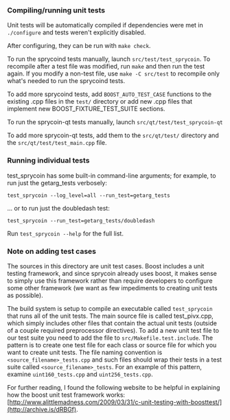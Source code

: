 ### Compiling/running unit tests

Unit tests will be automatically compiled if dependencies were met in `./configure`
and tests weren't explicitly disabled.

After configuring, they can be run with `make check`.

To run the sprycoind tests manually, launch `src/test/test_sprycoin`. To recompile
after a test file was modified, run `make` and then run the test again. If you
modify a non-test file, use `make -C src/test` to recompile only what's needed
to run the sprycoind tests.

To add more sprycoind tests, add `BOOST_AUTO_TEST_CASE` functions to the existing
.cpp files in the `test/` directory or add new .cpp files that
implement new BOOST_FIXTURE_TEST_SUITE sections.

To run the sprycoin-qt tests manually, launch `src/qt/test/test_sprycoin-qt`

To add more sprycoin-qt tests, add them to the `src/qt/test/` directory and
the `src/qt/test/test_main.cpp` file.

### Running individual tests

test_sprycoin has some built-in command-line arguments; for
example, to run just the getarg_tests verbosely:

    test_sprycoin --log_level=all --run_test=getarg_tests

... or to run just the doubledash test:

    test_sprycoin --run_test=getarg_tests/doubledash

Run `test_sprycoin --help` for the full list.

### Note on adding test cases

The sources in this directory are unit test cases.  Boost includes a
unit testing framework, and since sprycoin already uses boost, it makes
sense to simply use this framework rather than require developers to
configure some other framework (we want as few impediments to creating
unit tests as possible).

The build system is setup to compile an executable called `test_sprycoin`
that runs all of the unit tests.  The main source file is called
test_pivx.cpp, which simply includes other files that contain the
actual unit tests (outside of a couple required preprocessor
directives). To add a new unit test file to our test suite you need
to add the file to `src/Makefile.test.include`. The pattern is to
create one test file for each class or source file for which you want
to create unit tests.  The file naming convention is
`<source_filename>_tests.cpp` and such files should wrap their tests
in a test suite called `<source_filename>_tests`.  For an example of
this pattern, examine `uint160_tests.cpp` and `uint256_tests.cpp`.

For further reading, I found the following website to be helpful in
explaining how the boost unit test framework works:
[http://www.alittlemadness.com/2009/03/31/c-unit-testing-with-boosttest/](http://archive.is/dRBGf).
